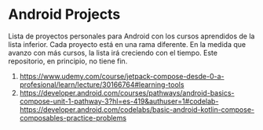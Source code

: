 # Android Projects
Lista de proyectos personales para Android con los cursos aprendidos de la lista inferior. Cada proyecto está en una rama diferente. En la medida que avanzo con más cursos, la lista irá creciendo con el tiempo. Este repositorio, en principio, no tiene fin.
1. https://www.udemy.com/course/jetpack-compose-desde-0-a-profesional/learn/lecture/30166764#learning-tools
2. https://developer.android.com/courses/pathways/android-basics-compose-unit-1-pathway-3?hl=es-419&authuser=1#codelab-https://developer.android.com/codelabs/basic-android-kotlin-compose-composables-practice-problems
